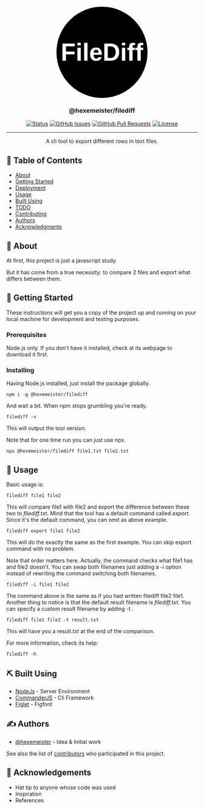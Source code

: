<p align="center">
 <div style="background-color: black; color: white; height: 15rem; width: 15rem; margin: auto; text-align: center; display: flex; justify-content: center; align-items: center; font-size: 4rem;  border-radius: 150px; font-weight: bold; font-family: Arial, Helvetica, sans-serif;">FileDiff</div>
</p>

<h3 align="center">@hexemeister/filediff</h3>

<div align="center">

[![Status](https://img.shields.io/badge/status-active-success.svg)]()
[![GitHub Issues](https://img.shields.io/github/issues/hexemeister/filediff-cli)](https://github.com/hexemeister/filediff-cli/issues)
[![GitHub Pull Requests](https://img.shields.io/github/issues-pr/hexemeister/filediff-cli)](https://github.com/hexemeister/filediff-cli/pulls)
[![License](https://img.shields.io/github/license/hexemeister/filediff-cli)](/LICENSE)

</div>

---

<p align="center"> A cli tool to export different rows in text files.
    <br> 
</p>

## 📝 Table of Contents

- [About](#about)
- [Getting Started](#getting_started)
- [Deployment](#deployment)
- [Usage](#usage)
- [Built Using](#built_using)
- [TODO](../TODO.md)
- [Contributing](../CONTRIBUTING.md)
- [Authors](#authors)
- [Acknowledgments](#acknowledgement)

## 🧐 About <a name = "about"></a>

At first, this project is just a javascript study. 

But it has come from a true necessity: to compare 2 files and export what differs between them.

## 🏁 Getting Started <a name = "getting_started"></a>

These instructions will get you a copy of the project up and running on your local machine for development and testing purposes.

### Prerequisites

Node.js only. If you don't have it installed, check at its webpage to download it first.

### Installing

Having Node.js installed, just install the package globally.

```
npm i -g @hexemeister/filediff
```

And wait a bit. When npm stops grumbling you're ready.

```
filediff -v
```

This will output the tool version.

Note that for one time run you can just use npx.

```
npx @hexemeister/filediff file1.txt file2.txt
```

## 🎈 Usage <a name="usage"></a>

Basic usage is:
```
filediff file1 file2
```
This will compare file1 with file2 and export the difference between these two to *filediff.txt*. Mind that the tool has a default command called *export*. Since it's the default command, you can omit as above example.
```
filediff export file1 file2
```
This will do the exactly the same as the first example. You can skip export command with no problem.

Note that order matters here. Actually, the command checks what file1 has and file2 doesn't. You can swap both filenames just adding a -i option instead of rewriting the command switching both filenames.
```
filediff -i file1 file2
```
The command above is the same as if you had written filediff file2 file1.
Another thing to notice is that the default result filename is *filediff.txt*. You can specify a custom result filename by adding -t <target-filename>.
```
filediff file1 file2 -t result.txt
```
This will have you a result.txt at the end of the comparison.

For more information, check its help:

```
filediff -h
```
## ⛏️ Built Using <a name = "built_using"></a>

- [NodeJs](https://nodejs.org/en/) - Server Environment
- [CommanderJS](https://github.com/tj/commander.js/) - Cli Framework
- [Figlet](https://github.com/patorjk/figlet.js) - Figfont

## ✍️ Authors <a name = "authors"></a>

- [@hexemeister](https://github.com/hexemeister) - Idea & Initial work

See also the list of [contributors](https://github.com/hexemeister/filediff-cli/graphs/contributors) who participated in this project.

## 🎉 Acknowledgements <a name = "acknowledgement"></a>

- Hat tip to anyone whose code was used
- Inspiration
- References
